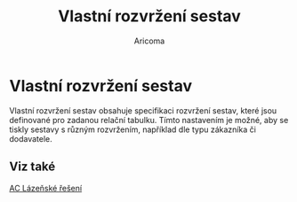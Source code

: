﻿---
    title: "Vlastní rozvržení sestav"
    author: Aricoma
    ms.date: 04/30/2018
    ms.topic: article
    ms.prod: dynamics-nav-2017
    ms.contentlocale: cs-cz
    ms.lasthandoff: 04/30/2018
---

# Vlastní rozvržení sestav
Vlastní rozvržení sestav obsahuje specifikaci rozvržení sestav, které jsou definované pro zadanou relační tabulku. Tímto nastavením je možné, aby se tiskly sestavy s různým rozvržením, například dle typu zákazníka či dodavatele. 

## <a name="see-also"></a>Viz také
[AC Lázeňské řešení](ac-spa-solution.md)